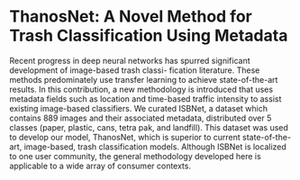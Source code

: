 # ThanosNet: A Novel Method for Trash Classification Using Metadata
Recent progress in deep neural networks has spurred significant development of image-based trash classi- fication literature. These methods predominately use transfer learning to achieve state-of-the-art results. In this contribution, a new methodology is introduced that uses metadata fields such as location and time-based traffic intensity to assist existing image-based classifiers. We curated ISBNet, a dataset which contains 889 images and their associated metadata, distributed over 5 classes (paper, plastic, cans, tetra pak, and landfill). This dataset was used to develop our model, ThanosNet, which is superior to current state-of-the-art, image-based, trash classification models. Although ISBNet is localized to one user community, the general methodology developed here is applicable to a wide array of consumer contexts.

